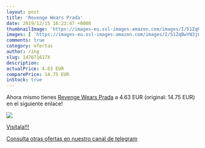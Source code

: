 ```yaml
---
layout: post
title: 'Revenge Wears Prada'
date: 2019/12/15 16:23:47 +0000
thumbnailImage: 'https://images-eu.ssl-images-amazon.com/images/I/51ZqBwYN3jL._SL200_.jpg'
images: [ 'https://images-eu.ssl-images-amazon.com/images/I/51ZqBwYN3jL._SL200_.jpg' ]
comments: true
category: ofertas
author: ring
slug: 147671617X
description:
actualPrice: 4.63 EUR
comparePrice: 14.75 EUR
inStock: true
---
```


Ahora mismo tienes [Revenge Wears Prada](https://www.amazon.com/dp/147671617X/?tag=redken08-20) a 4.63 EUR (original: 14.75 EUR) en el siguiente enlace!

[![](https://images-eu.ssl-images-amazon.com/images/I/51ZqBwYN3jL._SL200_.jpg)](https://www.amazon.com/dp/147671617X/?tag=redken08-20)

[Visítala!!!](https://www.amazon.com/dp/147671617X/?tag=redken08-20)

[Consulta otras ofertas en nuestro canal de telegram](https://t.me/s/ofertas25)
